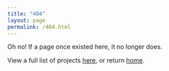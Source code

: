 ```yaml
---
title: "404"
layout: page
permalink: /404.html
---
```

Oh no! If a page once existed here, it no longer does.

View a full list of projects [here](/projects), or return [home](/).